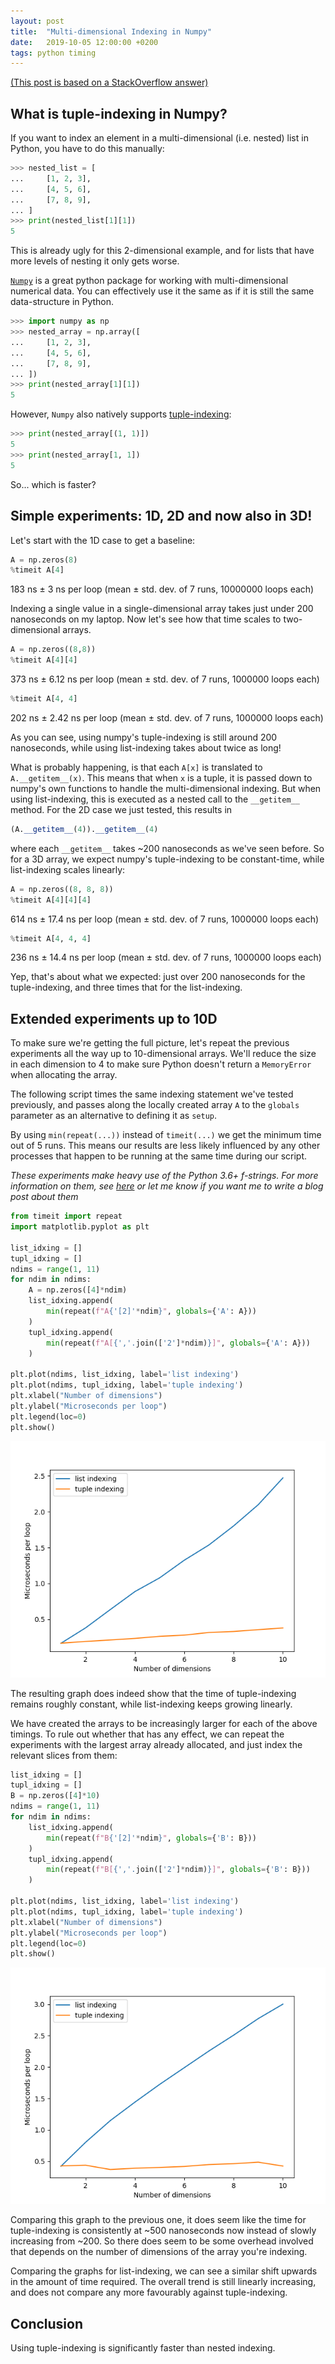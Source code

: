 ```yaml
---
layout: post
title:  "Multi-dimensional Indexing in Numpy"
date:   2019-10-05 12:00:00 +0200
tags: python timing
---
```


[(This post is based on a StackOverflow answer)](https://stackoverflow.com/questions/57623010/optimizing-performance-of-list-comprehension-using-all-indexes-in-own-functions/57750084#57750084)

## What is tuple-indexing in Numpy?

If you want to index an element in a multi-dimensional (i.e. nested) list in Python, you have to do this manually:

```python
>>> nested_list = [
...     [1, 2, 3],
...     [4, 5, 6],
...     [7, 8, 9],
... ]
>>> print(nested_list[1][1])
5
```

This is already ugly for this 2-dimensional example, and for lists that have more levels of nesting it only gets worse.

[`Numpy`][3] is a great python package for working with multi-dimensional numerical data. You can effectively use it the same as if it is still the same data-structure in Python.

```python
>>> import numpy as np
>>> nested_array = np.array([
...     [1, 2, 3],
...     [4, 5, 6],
...     [7, 8, 9],
... ])
>>> print(nested_array[1][1])
5
```

However, `Numpy` also natively supports [tuple-indexing][1]:

```python
>>> print(nested_array[(1, 1)])
5
>>> print(nested_array[1, 1])
5
```

So... which is faster?

## Simple experiments: 1D, 2D and now also in 3D!

Let's start with the 1D case to get a baseline:

```python
A = np.zeros(8)
%timeit A[4]
```
183 ns ± 3 ns per loop (mean ± std. dev. of 7 runs, 10000000 loops each)

Indexing a single value in a single-dimensional array takes just under 200 nanoseconds on my laptop. Now let's see how that time scales to two-dimensional arrays.

```python
A = np.zeros((8,8))
%timeit A[4][4]
```
373 ns ± 6.12 ns per loop (mean ± std. dev. of 7 runs, 1000000 loops each)
```python
%timeit A[4, 4]
```
202 ns ± 2.42 ns per loop (mean ± std. dev. of 7 runs, 1000000 loops each)

As you can see, using numpy's tuple-indexing is still around 200 nanoseconds, while using list-indexing takes about twice as long!

What is probably happening, is that each `A[x]` is translated to `A.__getitem__(x)`. This means that when `x` is a tuple, it is passed down to numpy's own functions to handle the multi-dimensional indexing. But when using list-indexing, this is executed as a nested call to the `__getitem__` method. For the 2D case we just tested, this results in
```python
(A.__getitem__(4)).__getitem__(4)
```
where each `__getitem__` takes ~200 nanoseconds as we've seen before. So for a 3D array, we expect numpy's tuple-indexing to be constant-time, while list-indexing scales linearly:

```python
A = np.zeros((8, 8, 8))
%timeit A[4][4][4]
```
614 ns ± 17.4 ns per loop (mean ± std. dev. of 7 runs, 1000000 loops each)
```python
%timeit A[4, 4, 4]
```
236 ns ± 14.4 ns per loop (mean ± std. dev. of 7 runs, 1000000 loops each)

Yep, that's about what we expected: just over 200 nanoseconds for the tuple-indexing, and three times that for the list-indexing.

## Extended experiments up to 10D

To make sure we're getting the full picture, let's repeat the previous experiments all the way up to 10-dimensional arrays. We'll reduce the size in each dimension to 4 to make sure Python doesn't return a `MemoryError` when allocating the array.

The following script times the same indexing statement we've tested previously, and passes along the locally created array `A` to the `globals` parameter as an alternative to defining it as `setup`.

By using `min(repeat(...))` instead of `timeit(...)` we get the minimum time out of 5 runs. This means our results are less likely influenced by any other processes that happen to be running at the same time during our script.

*These experiments make heavy use of the Python 3.6+ f-strings. For more information on them, see [here][2] or let me know if you want me to write a blog post about them*

```python
from timeit import repeat
import matplotlib.pyplot as plt

list_idxing = []
tupl_idxing = []
ndims = range(1, 11)
for ndim in ndims:
    A = np.zeros([4]*ndim)
    list_idxing.append(
        min(repeat(f"A{'[2]'*ndim}", globals={'A': A}))
    )
    tupl_idxing.append(
        min(repeat(f"A[{','.join(['2']*ndim)}]", globals={'A': A}))
    )

plt.plot(ndims, list_idxing, label='list indexing')
plt.plot(ndims, tupl_idxing, label='tuple indexing')
plt.xlabel("Number of dimensions")
plt.ylabel("Microseconds per loop")
plt.legend(loc=0)
plt.show()
```
![](/img/list-vs-tuple-indexing.png)

The resulting graph does indeed show that the time of tuple-indexing remains roughly constant, while list-indexing keeps growing linearly.

We have created the arrays to be increasingly larger for each of the above timings. To rule out whether that has any effect, we can repeat the experiments with the largest array already allocated, and just index the relevant slices from them:

```python
list_idxing = []
tupl_idxing = []
B = np.zeros([4]*10)
ndims = range(1, 11)
for ndim in ndims:
    list_idxing.append(
        min(repeat(f"B{'[2]'*ndim}", globals={'B': B}))
    )
    tupl_idxing.append(
        min(repeat(f"B[{','.join(['2']*ndim)}]", globals={'B': B}))
    )

plt.plot(ndims, list_idxing, label='list indexing')
plt.plot(ndims, tupl_idxing, label='tuple indexing')
plt.xlabel("Number of dimensions")
plt.ylabel("Microseconds per loop")
plt.legend(loc=0)
plt.show()
```
![](/img/list-vs-tuple-indexing-const-size-array.png)

Comparing this graph to the previous one, it does seem like the time for tuple-indexing is consistently at ~500 nanoseconds now instead of slowly increasing from ~200. So there does seem to be some overhead involved that depends on the number of dimensions of the array you're indexing.

Comparing the graphs for list-indexing, we can see a similar shift upwards in the amount of time required. The overall trend is still linearly increasing, and does not compare any more favourably against tuple-indexing.

## Conclusion

Using tuple-indexing is significantly faster than nested indexing.

[1]: https://docs.scipy.org/doc/numpy/reference/arrays.indexing.html
[2]: https://docs.python.org/3.7/reference/lexical_analysis.html#f-strings
[3]: https://numpy.org/
